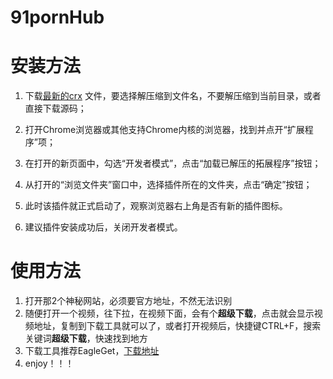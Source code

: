 # 91pornHub

# 安装方法

1. 下载[最新的crx](https://github.com/lovevol/91pornHub/releases) 文件，要选择解压缩到文件名，不要解压缩到当前目录，或者直接下载源码；

2. 打开Chrome浏览器或其他支持Chrome内核的浏览器，找到并点开“扩展程序”项；

3. 在打开的新页面中，勾选“开发者模式”，点击“加载已解压的拓展程序”按钮；

4. 从打开的“浏览文件夹”窗口中，选择插件所在的文件夹，点击“确定”按钮；

5. 此时该插件就正式启动了，观察浏览器右上角是否有新的插件图标。

6. 建议插件安装成功后，关闭开发者模式。

# 使用方法

1. 打开那2个神秘网站，必须要官方地址，不然无法识别
2. 随便打开一个视频，往下拉，在视频下面，会有个**超级下载**，点击就会显示视频地址，复制到下载工具就可以了，或者打开视频后，快捷键CTRL+F，搜索关键词**超级下载**，快速找到地方
3. 下载工具推荐EagleGet，[下载地址](http://forum.eagleget.com/viewforum.php?id=3)
4. enjoy！！！

